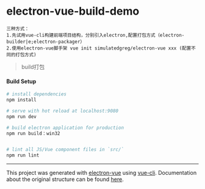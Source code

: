 # electron-vue-build-demo
```
三种方式：
1.先试用vue-cli构建前端项目结构，分别引入electron,配置打包方式（electron-builder|e;electron-packager）
2.使用electron-vue脚手架 vue init simulatedgreg/electron-vue xxx (配置不同的打包方式)
```

> build打包

#### Build Setup

``` bash
# install dependencies
npm install

# serve with hot reload at localhost:9080
npm run dev

# build electron application for production
npm run build：win32


# lint all JS/Vue component files in `src/`
npm run lint

```

---

This project was generated with [electron-vue](https://github.com/SimulatedGREG/electron-vue) using [vue-cli](https://github.com/vuejs/vue-cli). Documentation about the original structure can be found [here](https://simulatedgreg.gitbooks.io/electron-vue/content/index.html).
